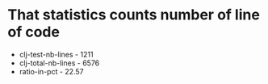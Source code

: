 # That statistics counts number of line of code
* clj-test-nb-lines - 1211
* clj-total-nb-lines - 6576
* ratio-in-pct - 22.57